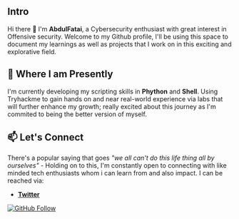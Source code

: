 ## Intro
Hi there 👋 I'm __AbdulFatai__, a Cybersecurity enthusiast with great interest in Offensive security. Welcome to my Github profile, I'll be using this space to document my learnings as well as projects that I work on in this exciting and explorative field.

## 🌱 Where I am Presently
I'm currently developing my scripting skills in __Phython__ and __Shell__. Using Tryhackme to gain hands on and near real-world experience via labs that will further enhance my growth; really excited about this journey as I'm commited to being the better version of myself.

## 📫 Let's Connect
There's a popular saying that goes *"we all can't do this life thing all by ourselves"* - Holding on to this, I'm constantly open to connecting with like minded tech enthusiasts whom i can learn from and also impact. I can be reached via:

- __[Twitter](https://twitter.com/bydimeji)__

[![GitHub Follow](https://img.shields.io/github/followers/sixth-sensei?style=social)](https://github.com/sixth-sensei)


<!--
**sixth-sensei/sixth-sensei** is a ✨ _special_ ✨ repository because its `README.md` (this file) appears on your GitHub profile.

Here are some ideas to get you started:

- 🔭 I’m currently working on ...
- 🌱 I’m currently learning ...
- 👯 I’m looking to collaborate on ...
- 🤔 I’m looking for help with ...
- 💬 Ask me about ...
- 📫 How to reach me: ...
- 😄 Pronouns: ...
- ⚡ Fun fact: ...
-->
